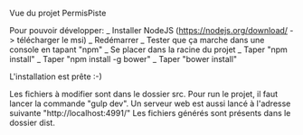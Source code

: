 Vue du projet PermisPiste

Pour pouvoir développer:
_ Installer NodeJS (https://nodejs.org/download/    -> télécharger le msi)
_ Redémarrer
_ Tester que ça marche dans une console en tapant "npm"
_ Se placer dans la racine du projet
_ Taper "npm install"
_ Taper "npm install -g bower"
_ Taper "bower install"

L'installation est prête :-)

Les fichiers à modifier sont dans le dossier src.
Pour run le projet, il faut lancer la commande "gulp dev".
Un serveur web est aussi lancé à l'adresse suivante "http://localhost:4991/"
Les fichiers générés sont présents dans le dossier dist.

